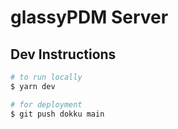 # glassyPDM Server
## Dev Instructions
```bash
# to run locally
$ yarn dev

# for deployment
$ git push dokku main
```